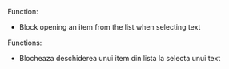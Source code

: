 Function:  
- Block opening an item from the list when selecting text

Functions:  
- Blocheaza deschiderea unui item din lista la selecta unui text
